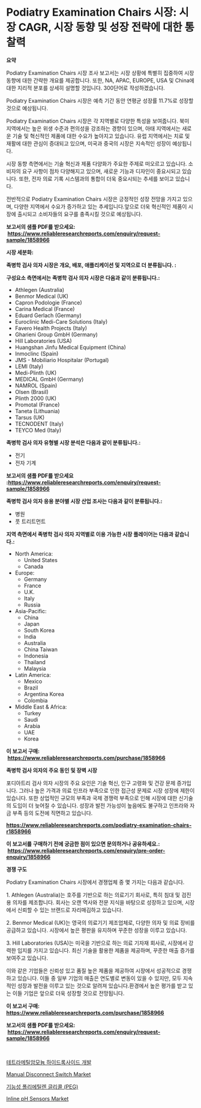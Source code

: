 <p><h1>Podiatry Examination Chairs 시장: 시장 CAGR, 시장 동향 및 성장 전략에 대한 통찰력</h1></p><p><strong>요약</strong></p>
<p><p>Podiatry Examination Chairs 시장 조사 보고서는 시장 상황에 특별히 집중하여 시장 동향에 대한 간략한 개요를 제공합니다. 또한, NA, APAC, EUROPE, USA 및 China에 대한 지리적 분포를 상세히 설명할 것입니다. 300단어로 작성하겠습니다.</p><p>Podiatry Examination Chairs 시장은 예측 기간 동안 연평균 성장률 11.7%로 성장할 것으로 예상됩니다.</p><p>Podiatry Examination Chairs 시장은 각 지역별로 다양한 특성을 보여줍니다. 북미 지역에서는 높은 위생 수준과 편의성을 강조하는 경향이 있으며, 아태 지역에서는 새로운 기술 및 혁신적인 제품에 대한 수요가 높아지고 있습니다. 유럽 지역에서는 치료 및 재활에 대한 관심이 증대되고 있으며, 미국과 중국의 시장은 지속적인 성장이 예상됩니다.</p><p>시장 동향 측면에서는 기술 혁신과 제품 다양화가 주요한 주제로 떠오르고 있습니다. 소비자의 요구 사항이 점차 다양해지고 있으며, 새로운 기능과 디자인이 중요시되고 있습니다. 또한, 전자 의료 기록 시스템과의 통합이 더욱 중요시되는 추세를 보이고 있습니다.</p><p>전반적으로 Podiatry Examination Chairs 시장은 긍정적인 성장 전망을 가지고 있으며, 다양한 지역에서 수요가 증가하고 있는 추세입니다.앞으로 더욱 혁신적인 제품이 시장에 출시되고 소비자들의 요구를 충족시킬 것으로 예상됩니다.</p></p>
<p><strong>보고서의 샘플 PDF를 받으세요: &nbsp;<a href="https://www.reliableresearchreports.com/enquiry/request-sample/1858966">https://www.reliableresearchreports.com/enquiry/request-sample/1858966</a></strong></p>
<p><strong>시장 세분화:</strong></p>
<p><strong> 족병학 검사 의자 시장은 개요, 배포, 애플리케이션 및 지역으로 더 분류됩니다. :</strong></p>
<p><strong>구성요소 측면에서는 족병학 검사 의자 시장은 다음과 같이 분류됩니다.:</strong></p>
<p><ul><li>Athlegen (Australia)</li><li>Benmor Medical (UK)</li><li>Capron Podologie (France)</li><li>Carina Medical (France)</li><li>Eduard Gerlach (Germany)</li><li>Euroclinic Medi-Care Solutions (Italy)</li><li>Favero Health Projects (Italy)</li><li>Gharieni Group GmbH (Germany)</li><li>Hill Laboratories (USA)</li><li>Huangshan Jinfu Medical Equipment (China)</li><li>Inmoclinc (Spain)</li><li>JMS - Mobiliario Hospitalar (Portugal)</li><li>LEMI (Italy)</li><li>Medi-Plinth (UK)</li><li>MEDICAL GmbH (Germany)</li><li>NAMROL (Spain)</li><li>Olsen (Brasil)</li><li>Plinth 2000 (UK)</li><li>Promotal (France)</li><li>Taneta (Lithuania)</li><li>Tarsus (UK)</li><li>TECNODENT (Italy)</li><li>TEYCO Med (Italy)</li></ul></p>
<p><strong> 족병학 검사 의자 유형별 시장 분석은 다음과 같이 분류됩니다.:</strong></p>
<p><ul><li>전기</li><li>전자 기계</li></ul></p>
<p><strong>보고서의 샘플 PDF를 받으세요 :<a href="https://www.reliableresearchreports.com/enquiry/request-sample/1858966">https://www.reliableresearchreports.com/enquiry/request-sample/1858966</a></strong></p>
<p><strong> 족병학 검사 의자 응용 분야별 시장 산업 조사는 다음과 같이 분류됩니다.:</strong></p>
<p><ul><li>병원</li><li>풋 트리트먼트</li></ul></p>
<p><strong>지역 측면에서 족병학 검사 의자 지역별로 이용 가능한 시장 플레이어는 다음과 같습니다.:</strong></p>
<p><ul>
    <li>
        North America:
        <ul>
            <li>United States</li>
            <li>Canada</li>
        </ul>
    </li>
    <li>
        Europe:
        <ul>
            <li>Germany</li>
            <li>France</li>
            <li>U.K.</li>
            <li>Italy</li>
            <li>Russia</li>
        </ul>
    </li>
    <li>
        Asia-Pacific:
        <ul>
            <li>China</li>
            <li>Japan</li>
            <li>South Korea</li>
            <li>India</li>
            <li>Australia</li>
            <li>China Taiwan</li>
            <li>Indonesia</li>
            <li>Thailand</li>
            <li>Malaysia</li>
        </ul>
    </li>
    <li>
        Latin America:
        <ul>
            <li>Mexico</li>
            <li>Brazil</li>
            <li>Argentina Korea</li>
            <li>Colombia</li>
        </ul>
    </li>
    <li>
        Middle East & Africa:
        <ul>
            <li>Turkey</li>
            <li>Saudi</li>
            <li>Arabia</li>
            <li>UAE</li>
            <li>Korea</li>
        </ul>
    </li>
    </ul></p>
<p><strong>이 보고서 구매: &nbsp;<a href="https://www.reliableresearchreports.com/purchase/1858966">https://www.reliableresearchreports.com/purchase/1858966</a></strong></p>
<p><strong>족병학 검사 의자의 주요 동인 및 장벽 시장</strong></p>
<p><p>포디아트리 검사 의자 시장의 주요 요인은 기술 혁신, 인구 고령화 및 건강 문제 증가입니다. 그러나 높은 가격과 의료 인프라 부족으로 인한 접근성 문제로 시장 성장에 제한이 있습니다. 또한 상업적인 규모의 부족과 국제 경쟁력 부족으로 인해 시장에 대한 신기술의 도입이 더 늦어질 수 있습니다. 성장과 발전 가능성이 높음에도 불구하고 인프라와 자금 부족 등의 도전에 직면하고 있습니다.</p></p>
<p><strong><a href="https://www.reliableresearchreports.com/podiatry-examination-chairs-r1858966">https://www.reliableresearchreports.com/podiatry-examination-chairs-r1858966</a></strong></p>
<p><strong>이 보고서를 구매하기 전에 궁금한 점이 있으면 문의하거나 공유하세요.: &nbsp;<a href="https://www.reliableresearchreports.com/enquiry/pre-order-enquiry/1858966">https://www.reliableresearchreports.com/enquiry/pre-order-enquiry/1858966</a></strong></p>
<p><strong>경쟁 구도</strong></p>
<p><p>Podiatry Examination Chairs 시장에서 경쟁업체 중 몇 가지는 다음과 같습니다.</p><p>1. Athlegen (Australia)는 호주를 기반으로 하는 의료기기 회사로, 특히 침대 및 검진용 의자를 제조합니다. 회사는 오랜 역사와 전문 지식을 바탕으로 성장하고 있으며, 시장에서 신뢰할 수 있는 브랜드로 자리매김하고 있습니다.</p><p>2. Benmor Medical (UK)는 영국의 의료기기 제조업체로, 다양한 의자 및 의료 장비를 공급하고 있습니다. 시장에서 높은 평판을 유지하며 꾸준한 성장을 이루고 있습니다.</p><p>3. Hill Laboratories (USA)는 미국을 기반으로 하는 의료 기자재 회사로, 시장에서 강력한 입지를 가지고 있습니다. 최신 기술을 활용한 제품을 제공하며, 꾸준한 매출 증가를 보여주고 있습니다.</p><p>이와 같은 기업들은 신뢰성 있고 품질 높은 제품을 제공하여 시장에서 성공적으로 경쟁하고 있습니다. 이들 중 일부 기업의 매출은 연도별로 변동이 있을 수 있지만, 모두 지속적인 성장과 발전을 이루고 있는 것으로 알려져 있습니다.환경에서 높은 평가를 받고 있는 이들 기업은 앞으로 더욱 성장할 것으로 전망됩니다.</p></p>
<p><strong>이 보고서 구매: &nbsp; <a href="https://www.reliableresearchreports.com/purchase/1858966">https://www.reliableresearchreports.com/purchase/1858966</a></strong></p>
<p><strong>보고서의 샘플 PDF를 받으세요: &nbsp;<a href="https://www.reliableresearchreports.com/enquiry/request-sample/1858966">https://www.reliableresearchreports.com/enquiry/request-sample/1858966</a></strong><strong></strong></p>
<p>&nbsp;</p>
<p><p><a href="https://github.com/trmesnao7959541/Market-Research-Report-List-2/blob/main/592114792277.md">테트라메틸암모늄 하이드록사이드 개발</a></p><p><a href="https://issuu.com/reportprime-2/docs/manual-disconnect-switch-market-size-2030.pptx">Manual Disconnect Switch Market</a></p><p><a href="https://github.com/vsn7qpua81q/Market-Research-Report-List-2/blob/main/792684892278.md">기능성 폴리에틸렌 글리콜 (PEG)</a></p><p><a href="https://issuu.com/reportprime-2/docs/inline-ph-sensors-market-size-2030.pptx">Inline pH Sensors Market</a></p></p>